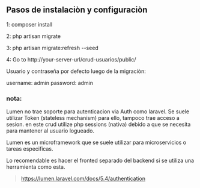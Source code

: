 ## Pasos de instalaciòn y configuraciòn


1: composer install

2: php artisan migrate

3: php artisan migrate:refresh --seed

4: Go to http://your-server-url/crud-usuarios/public/

Usuario y contraseña por defecto luego de la migraciòn:

username: admin
password: admin


### nota:
Lumen no trae soporte para autenticacion via Auth como laravel. 
Se suele utilizar Token (stateless mechanism) para ello, tampoco trae acceso a sesion.
en este crud utilize php sessions (nativa) debido a que se necesita para mantener al usuario logueado.

Lumen es un microframework que se suele utilizar para microservicios o tareas especificas.

Lo recomendable es hacer el fronted separado del backend si se utiliza una herramienta como esta.

> https://lumen.laravel.com/docs/5.4/authentication


